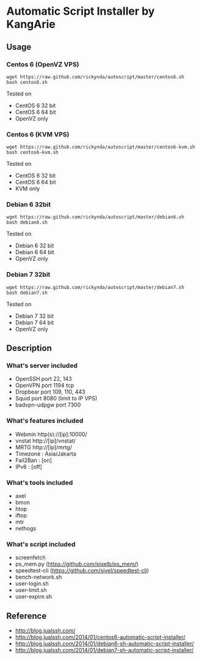  Automatic Script Installer by KangArie
==========

## Usage
### Centos 6 (OpenVZ VPS)
```
wget https://raw.github.com/rickynda/autoscript/master/centos6.sh
bash centos6.sh
```
Tested on
* CentOS 6 32 bit
* CentOS 6 64 bit
* OpenVZ only

### Centos 6 (KVM VPS)
```
wget https://raw.github.com/rickynda/autoscript/master/centos6-kvm.sh
bash centos6-kvm.sh
```
Tested on
* CentOS 6 32 bit
* CentOS 6 64 bit
* KVM only

### Debian 6 32bit
```
wget https://raw.github.com/rickynda/autoscript/master/debian6.sh
bash debian6.sh
```
Tested on
* Debian 6 32 bit
* Debian 6 64 bit
* OpenVZ only

### Debian 7 32bit
```
wget https://raw.github.com/rickynda/autoscript/master/debian7.sh
bash debian7.sh
```
Tested on
* Debian 7 32 bit
* Debian 7 64 bit
* OpenVZ only


## Description

### What's server included
* OpenSSH port 22, 143
* OpenVPN port 1194 tcp
* Dropbear port 109, 110, 443
* Squid port 8080 (limit to IP VPS)
* badvpn-udpgw port 7300

### What's features included
* Webmin http(s)://[ip]:10000/
* vnstat http://[ip]/vnstat/
* MRTG http://[ip]/mrtg/
* Timezone : Asia/Jakarta
* Fail2Ban : [on]
* IPv6     : [off]

### What's tools included
* axel
* bmon
* htop
* iftop
* mtr
* nethogs  

### What's script included
* screenfetch
* ps_mem.py (https://github.com/pixelb/ps_mem/)
* speedtest-cli (https://github.com/sivel/speedtest-cli)
* bench-network.sh
* user-login.sh
* user-limit.sh
* user-expire.sh

## Reference
* http://blog.jualssh.com/
* http://blog.jualssh.com/2014/01/centos6-automatic-script-installer/
* http://blog.jualssh.com/2014/01/debian6-sh-automatic-script-installer/
* http://blog.jualssh.com/2014/01/debian7-sh-automatic-script-installer/
